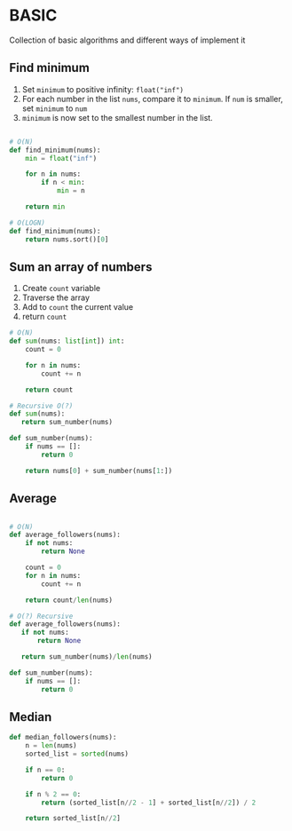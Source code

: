 # BASIC

Collection of basic algorithms and different ways of implement it

## Find minimum

1. Set `minimum` to positive infinity: `float("inf")`
1. For each number in the list `nums`, compare it to `minimum`. If `num` is smaller, set `minimum` to `num`
1. `minimum` is now set to the smallest number in the list.

```python

# O(N)
def find_minimum(nums):
    min = float("inf")

    for n in nums:
        if n < min:
            min = n

    return min

# O(LOGN)
def find_minimum(nums):
    return nums.sort()[0]
```

## Sum an array of numbers

1. Create `count` variable
2. Traverse the array
3. Add to `count` the current value
4. return `count`

```python
# O(N)
def sum(nums: list[int]) int:
    count = 0

    for n in nums:
        count += n

    return count

# Recursive O(?)
def sum(nums):
   return sum_number(nums)

def sum_number(nums):
    if nums == []:
        return 0

    return nums[0] + sum_number(nums[1:])

```

## Average

```python

# O(N)
def average_followers(nums):
    if not nums:
        return None

    count = 0
    for n in nums:
        count += n

    return count/len(nums)

# O(?) Recursive
def average_followers(nums):
   if not nums:
       return None

   return sum_number(nums)/len(nums)

def sum_number(nums):
    if nums == []:
        return 0

```

## Median

```python
def median_followers(nums):
    n = len(nums)
    sorted_list = sorted(nums)

    if n == 0:
        return 0

    if n % 2 == 0:
        return (sorted_list[n//2 - 1] + sorted_list[n//2]) / 2

    return sorted_list[n//2]
```
